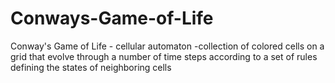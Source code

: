 # Conways-Game-of-Life
Conway's Game of Life - cellular automaton -collection of colored cells on a grid that evolve through a number of time steps according to a set of rules defining the states of neighboring cells
